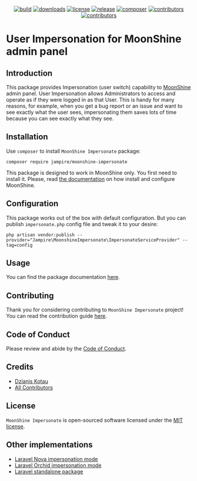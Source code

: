 <p align="center">
    <a href="https://github.com/Jampire/moonshine-impersonate/actions/workflows/build.yml" target="_blank" title="build"><img src="https://github.com/Jampire/moonshine-impersonate/actions/workflows/build.yml/badge.svg?branch=master" alt="build"></a>
    <a href="https://github.com/Jampire/moonshine-impersonate" target="_blank" title="download"><img src="https://img.shields.io/packagist/dt/Jampire/moonshine-impersonate?style=flat-square" alt="downloads"></a>
    <a href="https://github.com/Jampire/moonshine-impersonate/blob/master/LICENSE" target="_blank" title="license"><img src="https://img.shields.io/github/license/Jampire/moonshine-impersonate?style=flat-square" alt="license"></a>
    <a href="https://github.com/Jampire/moonshine-impersonate/releases" target="_blank" title="release"><img src="https://img.shields.io/github/v/release/Jampire/moonshine-impersonate?display_name=tag&sort=semver&style=flat-square" alt="release"></a>
    <a href="https://packagist.org/packages/Jampire/moonshine-impersonate" target="_blank" title="php"><img src="https://img.shields.io/packagist/php-v/Jampire/moonshine-impersonate?style=flat-square" alt="composer"></a>
    <a href="https://github.com/Jampire/moonshine-impersonate/graphs/contributors" target="_blank" title="contributors"><img src="https://img.shields.io/github/contributors/Jampire/moonshine-impersonate?style=flat-square" alt="contributors"></a>
    <a href="https://github.com/Jampire/moonshine-impersonate/issues" target="_blank" title="welcome"><img src="https://img.shields.io/badge/contributions-welcome-brightgreen.svg?style=flat-square" alt="contributors"></a>
</p>

# User Impersonation for MoonShine admin panel

## Introduction

This package provides Impersonation (user switch) capability to [MoonShine][1] admin panel. User Impersonation allows
Administrators to access and operate as if they were logged in as that User. This is handy for many reasons,
for example, when you get a bug report or an issue and want to see exactly what the user sees, impersonating them
saves lots of time because you can see exactly what they see.

## Installation

Use `composer` to install `MoonShine Impersonate` package:
```shell
composer require jampire/moonshine-impersonate
```

This package is designed to work in MoonShine only. You first need to install it. Please, read
[the documentation][2] on how install and configure MoonShine.

## Configuration

This package works out of the box with default configuration. But you can publish `impersonate.php` config file
and tweak it to your desire:

```shell
php artisan vendor:publish --provider="Jampire\MoonshineImpersonate\ImpersonateServiceProvider" --tag=config
```

## Usage

You can find the package documentation [here][3].

## Contributing

Thank you for considering contributing to `MoonShine Impersonate` project! You can read the contribution guide [here][4].

## Code of Conduct
Please review and abide by the [Code of Conduct][5].

## Credits

- [Dzianis Kotau][6]
- [All Contributors][7]

## License
`MoonShine Impersonate` is open-sourced software licensed under the [MIT license][8].

## Other implementations
- [Laravel Nova impersonation mode][9]
- [Laravel Orchid impersonation mode][10]
- [Laravel standalone package][11]

[1]: https://moonshine.cutcode.dev/
[2]: https://moonshine.cutcode.dev/section/installation
[3]: https://dzianiskotau.com/
[4]: CONTRIBUTING.md
[5]: CODE_OF_CONDUCT.md
[6]: https://github.com/Jampire
[7]: https://github.com/Jampire/moonshine-impersonate/graphs/contributors
[8]: LICENSE
[9]: https://nova.laravel.com/docs/4.0/customization/impersonation.html
[10]: https://orchid.software/en/docs/access/#user-impersonation
[11]: https://laravel-news.com/laravel-impersonate
